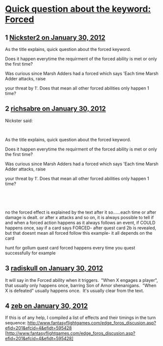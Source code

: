 # [Quick question about the keyword: Forced](https://community.fantasyflightgames.com/topic/59753-quick-question-about-the-keyword-forced/)

## 1 [Nickster2 on January 30, 2012](https://community.fantasyflightgames.com/topic/59753-quick-question-about-the-keyword-forced/?do=findComment&comment=587104)

As the title explains, quick question about the forced keyword.

Does it happen everytime the requirment of the forced ability is met or only the first time?

Was curious since Marsh Adders had a forced which says 'Each time Marsh Adder attacks, raise

your threat by 1'. Does that mean all other forced abilities only happen 1 time?

## 2 [richsabre on January 30, 2012](https://community.fantasyflightgames.com/topic/59753-quick-question-about-the-keyword-forced/?do=findComment&comment=587163)

Nickster said:

 

As the title explains, quick question about the forced keyword.

Does it happen everytime the requirment of the forced ability is met or only the first time?

Was curious since Marsh Adders had a forced which says 'Each time Marsh Adder attacks, raise

your threat by 1'. Does that mean all other forced abilities only happen 1 time?

 

 

no the forced effect is explained by the text after it so......each time or after damage is dealt. or after x attacks and so on, it is always possible to tell if and when a forced action happens as it always follows an event, if COULD happens once, say if a card says FORCED- after quest card 2b is revealed, but that doesnt mean all forced follow this example- it all depends on the card

hunt for gollum quest card forced happens every time you quest successfully for example

## 3 [radiskull on January 30, 2012](https://community.fantasyflightgames.com/topic/59753-quick-question-about-the-keyword-forced/?do=findComment&comment=587165)

It will say in the Forced ability when it triggers.  "When X engages a player", that usually only happens once, barring Son of Arnor shenanigans.  "When X is defeated" usually happens once.  It's usually clear from the text.

## 4 [zeb on January 30, 2012](https://community.fantasyflightgames.com/topic/59753-quick-question-about-the-keyword-forced/?do=findComment&comment=587210)

If this is of any help, I compiled a list of effects and their timings in the turn sequence: http://www.fantasyflightgames.com/edge_foros_discusion.asp?efid=201&efcid=4&efidt=595428 [http://www.fantasyflightgames.com/edge_foros_discusion.asp?efid=201&efcid=4&efidt=595428]

